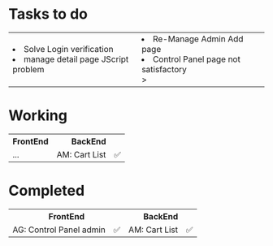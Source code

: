 # Tasks to do
<table>
    <tr>
        <td>
            <li>Solve Login verification</li>
            <li>manage detail page JScript problem</li
        </td>
        <td>
            <li>Re-Manage Admin Add page</li>
            <li>Control Panel page not satisfactory</li>>
        </td>
    </dr>
</table>

# Working
<table>
  <tr>
    <th colspan='2'>FrontEnd</th>
    <th colspan='2'>BackEnd</th>
  </tr>
  <tr aligh='center'>
  <!-- For Fornt end dev -->
    <td> ... </td>
    <td aligh='center'></td>
    <!-- for back end dev -->
    <td>AM: Cart List</td>
    <td aligh='center'>✅</td>
  </tr>
</table>

# Completed
<table>
  <tr>
    <th colspan='2'>FrontEnd</th>
    <th colspan='2'>BackEnd</th>
  </tr>
  <tr aligh='center'>
  <!-- For Fornt end dev -->
    <td>AG: Control Panel admin</td>
    <td aligh='center'>✅</td>
    <!-- for back end dev -->
    <td>AM: Cart List</td>
    <td aligh='center'>✅</td>
  </tr>
</table>
